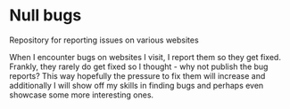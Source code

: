 # Null bugs
Repository for reporting issues on various websites

When I encounter bugs on websites I visit, I report them so they get fixed. Frankly, they rarely do get fixed so I thought - why not publish the bug reports? This way hopefully the pressure to fix them will increase and additionally I will show off my skills in finding bugs and perhaps even showcase some more interesting ones.
